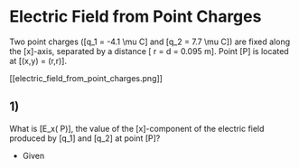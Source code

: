 # Electric Field from Point Charges

Two point charges (\[q_1 = -4.1 \mu C\] and \[q_2 = 7.7 \mu C\]) 
are fixed along the \[x\]-axis, separated by a distance \[ r = d = 0.095 m\]. 
Point \[P\] is located at \[(x,y) = (r,r)\].

[[electric_field_from_point_charges.png]]

## 1)

What is \[E_x( P)\], the value of the \[x\]-component of the electric field 
produced by \[q_1\] and \[q_2\] at point \[P\]?



* Given